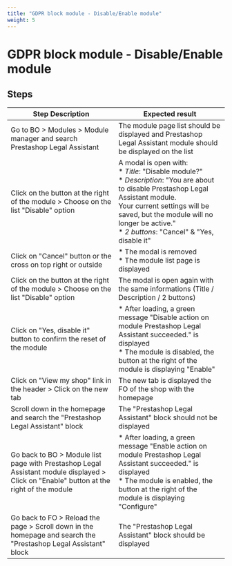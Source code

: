 ```yaml
---
title: "GDPR block module - Disable/Enable module"
weight: 5
---
```


# GDPR block module - Disable/Enable module
## Steps
| Step Description | Expected result |
| ----- | ----- |
| Go to BO > Modules > Module manager and search Prestashop Legal Assistant | The module page list should be displayed and Prestashop Legal Assistant module should be displayed on the list |
| Click on the button at the right of the module > Choose on the list "Disable" option | A modal is open with:<br> * *Title*: "Disable module?"<br> * *Description*: "You are about to disable Prestashop Legal Assistant module.<br>Your current settings will be saved, but the module will no longer be active."<br> * *2 buttons*: "Cancel" & "Yes, disable it" |
| Click on "Cancel" button or the cross on top right or outside | * The modal is removed<br> * The module list page is displayed |
| Click on the button at the right of the module > Choose on the list "Disable" option | The modal is open again with the same informations (Title / Description / 2 buttons) |
| Click on "Yes, disable it" button to confirm the reset of the module | * After loading, a green message "Disable action on module Prestashop Legal Assistant succeeded." is displayed<br> * The module is disabled, the button at the right of the module is displaying "Enable" |
| Click on "View my shop" link in the header > Click on the new tab | The new tab is displayed the FO of the shop with the homepage |
| Scroll down in the homepage and search the "Prestashop Legal Assistant" block | The "Prestashop Legal Assistant" block should not be displayed |
| Go back to BO > Module list page with Prestashop Legal Assistant module displayed > Click on "Enable" button at the right of the module | * After loading, a green message "Enable action on module Prestashop Legal Assistant succeeded." is displayed<br> * The module is enabled, the button at the right of the module is displaying "Configure" |
| Go back to FO > Reload the page > Scroll down in the homepage and search the "Prestashop Legal Assistant" block | The "Prestashop Legal Assistant" block should be displayed |
